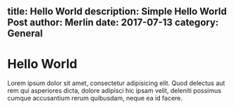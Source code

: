 title: Hello World
description: Simple Hello World Post
author: Merlin
date: 2017-07-13
category: General
---
# Hello World
Lorem ipsum dolor sit amet, consectetur adipisicing elit. Quod delectus aut rem qui asperiores dicta, dolore adipisci hic ipsam velit, deleniti possimus cumque accusantium rerum quibusdam, neque ea id facere.